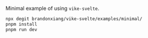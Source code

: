 Minimal example of using `vike-svelte`.

```bash
npx degit brandonxiang/vike-svelte/examples/minimal/
pnpm install
pnpm run dev
```
